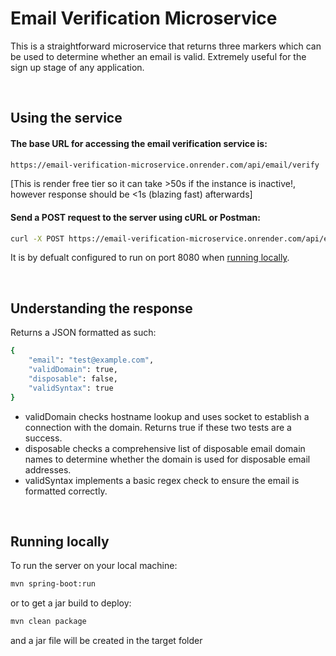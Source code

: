 # Email Verification Microservice  

This is a straightforward microservice that returns three markers which can be used to determine whether an email is valid. Extremely useful for the sign up stage of any application.
&nbsp;

&nbsp;

## Using the service
#### The base URL for accessing the email verification service is:
```sh
https://email-verification-microservice.onrender.com/api/email/verify
```

[This is render free tier so it can take >50s if the instance is inactive!, however response should be <1s (blazing fast) afterwards]

#### Send a POST request to the server using cURL or Postman:
```sh
curl -X POST https://email-verification-microservice.onrender.com/api/email/verify -H "Content-Type: application/json" -d "{\"email\": \"test@example.com\"}"
```

It is by defualt configured to run on port 8080 when [running locally](#running-locally).
&nbsp;

&nbsp;
## Understanding the response
Returns a JSON formatted as such:
```sh
{
    "email": "test@example.com",
    "validDomain": true,
    "disposable": false,
    "validSyntax": true
}
```

- validDomain checks hostname lookup and uses socket to establish a connection with the domain. Returns true if these two tests are a success.
- disposable checks a comprehensive list of disposable email domain names to determine whether the domain is used for disposable email addresses.
- validSyntax implements a basic regex check to ensure the email is formatted correctly.
&nbsp;

&nbsp;
## Running locally
To run the server on your local machine:
```sh
mvn spring-boot:run
```

or to get a jar build to deploy:

```sh
mvn clean package
```
and a jar file will be created in the target folder
